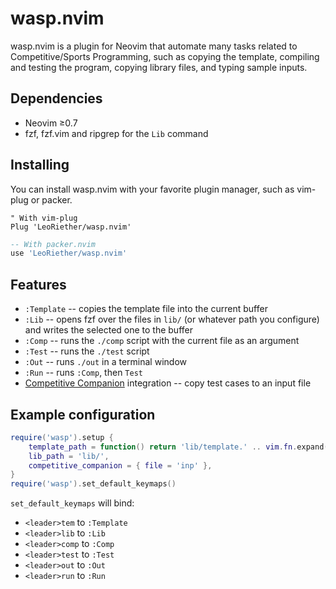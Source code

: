# wasp.nvim

wasp.nvim is a plugin for Neovim that automate many tasks related to
Competitive/Sports Programming, such as copying the template, compiling and
testing the program, copying library files, and typing sample inputs.
 
## Dependencies
 - Neovim ≥0.7
 - fzf, fzf.vim and ripgrep for the `Lib` command

## Installing
You can install wasp.nvim with your favorite plugin manager, such as vim-plug or
packer.
```vimscript
" With vim-plug
Plug 'LeoRiether/wasp.nvim'
```

```lua
-- With packer.nvim
use 'LeoRiether/wasp.nvim'
```

## Features
- `:Template` -- copies the template file into the current buffer 
- `:Lib` -- opens fzf over the files in `lib/` (or whatever path you configure)
  and writes the selected one to the buffer
- `:Comp` -- runs the `./comp` script with the current file as an argument 
- `:Test` -- runs the `./test` script
- `:Out` -- runs `./out` in a terminal window
- `:Run` -- runs `:Comp`, then `Test`
- [Competitive Companion](https://github.com/jmerle/competitive-companion) integration -- copy test cases to an input file

## Example configuration
```lua
require('wasp').setup {
    template_path = function() return 'lib/template.' .. vim.fn.expand("%:e") end,
    lib_path = 'lib/',
    competitive_companion = { file = 'inp' },
}
require('wasp').set_default_keymaps()
```

`set_default_keymaps` will bind:
- `<leader>tem` to `:Template`
- `<leader>lib` to `:Lib`
- `<leader>comp` to `:Comp`
- `<leader>test` to `:Test`
- `<leader>out` to `:Out`
- `<leader>run` to `:Run`
